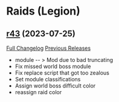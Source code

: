# <DBM Mod> Raids (Legion)

## [r43](https://github.com/DeadlyBossMods/DBM-Legion/tree/r43) (2023-07-25)
[Full Changelog](https://github.com/DeadlyBossMods/DBM-Legion/compare/r42...r43) [Previous Releases](https://github.com/DeadlyBossMods/DBM-Legion/releases)

- module -- > Mod due to bad truncating  
- Fix missed world boss module  
- Fix replace script that got too zealous  
- Set module classifications  
- Assign world boss difficult color  
- reassign raid color  
